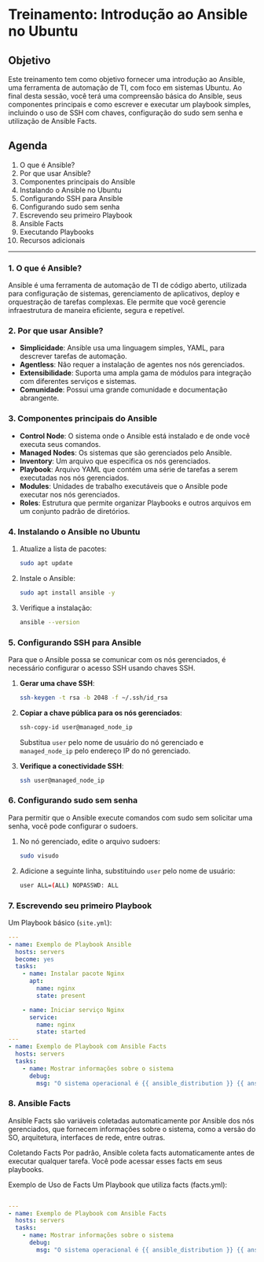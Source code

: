 # Treinamento: Introdução ao Ansible no Ubuntu

## Objetivo

Este treinamento tem como objetivo fornecer uma introdução ao Ansible, uma ferramenta de automação de TI, com foco em sistemas Ubuntu. Ao final desta sessão, você terá uma compreensão básica do Ansible, seus componentes principais e como escrever e executar um playbook simples, incluindo o uso de SSH com chaves, configuração do sudo sem senha e utilização de Ansible Facts.

## Agenda

1. O que é Ansible?
2. Por que usar Ansible?
3. Componentes principais do Ansible
4. Instalando o Ansible no Ubuntu
5. Configurando SSH para Ansible
6. Configurando sudo sem senha
7. Escrevendo seu primeiro Playbook
8. Ansible Facts
9. Executando Playbooks
10. Recursos adicionais

---

### 1. O que é Ansible?

Ansible é uma ferramenta de automação de TI de código aberto, utilizada para configuração de sistemas, gerenciamento de aplicativos, deploy e orquestração de tarefas complexas. Ele permite que você gerencie infraestrutura de maneira eficiente, segura e repetível.

### 2. Por que usar Ansible?

- **Simplicidade**: Ansible usa uma linguagem simples, YAML, para descrever tarefas de automação.
- **Agentless**: Não requer a instalação de agentes nos nós gerenciados.
- **Extensibilidade**: Suporta uma ampla gama de módulos para integração com diferentes serviços e sistemas.
- **Comunidade**: Possui uma grande comunidade e documentação abrangente.

### 3. Componentes principais do Ansible

- **Control Node**: O sistema onde o Ansible está instalado e de onde você executa seus comandos.
- **Managed Nodes**: Os sistemas que são gerenciados pelo Ansible.
- **Inventory**: Um arquivo que especifica os nós gerenciados.
- **Playbook**: Arquivo YAML que contém uma série de tarefas a serem executadas nos nós gerenciados.
- **Modules**: Unidades de trabalho executáveis que o Ansible pode executar nos nós gerenciados.
- **Roles**: Estrutura que permite organizar Playbooks e outros arquivos em um conjunto padrão de diretórios.

### 4. Instalando o Ansible no Ubuntu

1. Atualize a lista de pacotes:

    ```bash
    sudo apt update
    ```

2. Instale o Ansible:

    ```bash
    sudo apt install ansible -y
    ```

3. Verifique a instalação:

    ```bash
    ansible --version
    ```

### 5. Configurando SSH para Ansible

Para que o Ansible possa se comunicar com os nós gerenciados, é necessário configurar o acesso SSH usando chaves SSH.

1. **Gerar uma chave SSH**:

    ```bash
    ssh-keygen -t rsa -b 2048 -f ~/.ssh/id_rsa
    ```

2. **Copiar a chave pública para os nós gerenciados**:

    ```bash
    ssh-copy-id user@managed_node_ip
    ```

    Substitua `user` pelo nome de usuário do nó gerenciado e `managed_node_ip` pelo endereço IP do nó gerenciado.

3. **Verifique a conectividade SSH**:

    ```bash
    ssh user@managed_node_ip
    ```

### 6. Configurando sudo sem senha

Para permitir que o Ansible execute comandos com sudo sem solicitar uma senha, você pode configurar o sudoers.

1. No nó gerenciado, edite o arquivo sudoers:

    ```bash
    sudo visudo
    ```

2. Adicione a seguinte linha, substituindo `user` pelo nome de usuário:

    ```bash
    user ALL=(ALL) NOPASSWD: ALL
    ```

### 7. Escrevendo seu primeiro Playbook

Um Playbook básico (`site.yml`):

```yaml
---
- name: Exemplo de Playbook Ansible
  hosts: servers
  become: yes
  tasks:
    - name: Instalar pacote Nginx
      apt:
        name: nginx
        state: present

    - name: Iniciar serviço Nginx
      service:
        name: nginx
        state: started
---
- name: Exemplo de Playbook com Ansible Facts
  hosts: servers
  tasks:
    - name: Mostrar informações sobre o sistema
      debug:
        msg: "O sistema operacional é {{ ansible_distribution }} {{ ansible_distribution_version }} rodando em {{ ansible_architecture }}"
```

### 8. Ansible Facts
Ansible Facts são variáveis coletadas automaticamente por Ansible dos nós gerenciados, que fornecem informações sobre o sistema, como a versão do SO, arquitetura, interfaces de rede, entre outras.

Coletando Facts
Por padrão, Ansible coleta facts automaticamente antes de executar qualquer tarefa. Você pode acessar esses facts em seus playbooks.

Exemplo de Uso de Facts
Um Playbook que utiliza facts (facts.yml):


```yaml

---
- name: Exemplo de Playbook com Ansible Facts
  hosts: servers
  tasks:
    - name: Mostrar informações sobre o sistema
      debug:
        msg: "O sistema operacional é {{ ansible_distribution }} {{ ansible_distribution_version }} rodando em {{ ansible_architecture }}"
```

